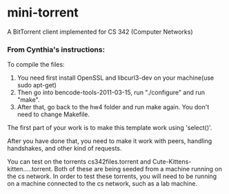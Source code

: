 mini-torrent
============

A BitTorrent client implemented for CS 342 (Computer Networks)

### From Cynthia's instructions:

To compile the files:

1. You need first install OpenSSL and libcurl3-dev on your machine(use sudo apt-get)
2. Then go into bencode-tools-2011-03-15, run 
	"./configure" and run "make".
3. After that, go back to the hw4 folder and run make again. You don't need to change Makefile.

The first part of your work is to make this template work using 'select()'. 

After you have done that, you need to make it work with peers, handling handshakes, and 
other kind of requests. 

You can test on the torrents cs342files.torrent and Cute-Kittens-kitten.....torrent.  Both of these are being seeded from a machine running on the cs network.  In order to test these torrents, you will need to be running on a machine connected to the cs network, such as a lab machine.

